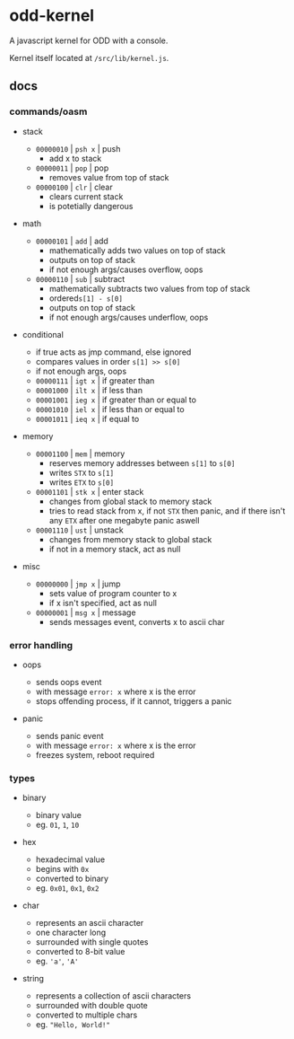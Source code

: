# odd-kernel
A javascript kernel for ODD with a console.

Kernel itself located at `/src/lib/kernel.js`.

## docs
### commands/oasm
- stack
	- `00000010` | `psh x` | push
		- add x to stack
	- `00000011` | `pop` | pop
		- removes value from top of stack
	- `00000100` | `clr` | clear
		- clears current stack
		- is potetially dangerous

- math
	- `00000101` | `add` | add
		- mathematically adds two values on top of stack
		- outputs on top of stack
		- if not enough args/causes overflow, oops
	- `00000110` | `sub` | subtract
		- mathematically subtracts two values from top of stack
		- ordered`s[1] - s[0]`
		- outputs on top of stack
		- if not enough args/causes underflow, oops

- conditional
	- if true acts as jmp command, else ignored
	- compares values in order `s[1] >> s[0]`
	- if not enough args, oops
	- `00000111` | `igt x` | if greater than
	- `00001000` | `ilt x` | if less than
	- `00001001` | `ieg x` | if greater than or equal to
	- `00001010` | `iel x` | if less than or equal to
	- `00001011` | `ieq x` | if equal to

- memory
	- `00001100` | `mem` | memory
		- reserves memory addresses between `s[1]` to `s[0]`
		- writes `STX` to `s[1]`
		- writes `ETX` to `s[0]`
	- `00001101` | `stk x` | enter stack
		- changes from global stack to memory stack
		- tries to read stack from x, if not `STX` then panic, and if there isn't any `ETX` after one megabyte panic aswell
	- `00001110` | `ust` | unstack
		- changes from memory stack to global stack
		- if not in a memory stack, act as null

- misc
	- `00000000` | `jmp x` | jump
		- sets value of program counter to x
		- if x isn't specified, act as null
	- `00000001` | `msg x` | message
		- sends messages event, converts x to ascii char

### error handling
- oops
	- sends oops event
	- with message `error: x` where x is the error
	- stops offending process, if it cannot, triggers a panic

- panic
	- sends panic event
	- with message `error: x` where x is the error
	- freezes system, reboot required

### types
- binary
	- binary value
	- eg. `01`, `1`, `10`

- hex
	- hexadecimal value
	- begins with `0x`
	- converted to binary
	- eg. `0x01`, `0x1`, `0x2`

- char
	- represents an ascii character
	- one character long
	- surrounded with single quotes
	- converted to 8-bit value
	- eg. `'a'`, `'A'`

- string
	- represents a collection of ascii characters
	- surrounded with double quote
	- converted to multiple chars
	- eg. `"Hello, World!"`

